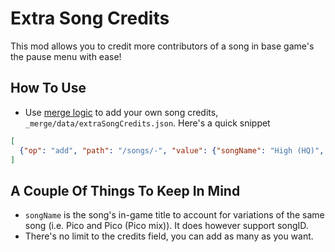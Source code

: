 # Extra Song Credits

This mod allows you to credit more contributors of a song in base game's the pause menu with ease!

## How To Use

- Use [merge logic](https://funkincrew.github.io/funkin-modding-docs/10-appending-and-merging-files/10-02-merging-files.html#merging-into-json-files) to add your own song credits, `_merge/data/extraSongCredits.json`.
Here's a quick snippet
```json
[
  {"op": "add", "path": "/songs/-", "value": {"songName": "High (HQ)", "credits": {"Ripper": "Sam + berg8793"}}}
]
```


## A Couple Of Things To Keep In Mind

- `songName` is the song's in-game title to account for variations of the same song (i.e. Pico and Pico (Pico mix)). It does however support songID.
- There's no limit to the credits field, you can add as many as you want.

